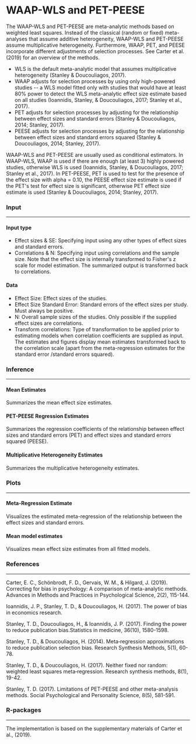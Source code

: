 WAAP-WLS and PET-PEESE
===

The WAAP-WLS and PET-PEESE are meta-analytic methods based on weighted least squares. Instead of the classical (random or fixed) meta-analyses that assume additive heterogeneity, WAAP-WLS and PET-PEESE assume multiplicative heterogeneity. Furthermore, WAAP, PET, and PEESE incorporate different adjustments of selection processes. See Carter et al. (2019) for an overview of the methods.
- WLS is the default meta-analytic model that assumes multiplicative heterogeneity (Stanley & Doucouliagos, 2017).
- WAAP adjusts for selection processes by using only high-powered studies -- a WLS model fitted only with studies that would have at least 80% power to detect the WLS meta-analytic effect size estimate based on all studies (Ioannidis, Stanley, & Doucouliagos, 2017; Stanley et al., 2017).
- PET adjusts for selection processes by adjusting for the relationship between effect sizes and standard errors (Stanley & Doucouliagos, 2014; Stanley, 2017).
- PEESE adjusts for selection processes by adjusting for the relationship between effect sizes and standard errors squared (Stanley & Doucouliagos, 2014; Stanley, 2017).

WAAP-WLS and PET-PEESE are usually used as conditional estimators. In WAAP-WLS, WAAP is used if there are enough (at least 3) highly powered studies, otherwise WLS is used (Ioannidis, Stanley, & Doucouliagos, 2017; Stanley et al., 2017). In PET-PEESE, PET is used to test for the presence of the effect size with alpha = 0.10, the PEESE effect size estimate is used if the PET's test for effect size is significant, otherwise PET effect size estimate is used (Stanley & Doucouliagos, 2014; Stanley, 2017).

### Input
---
#### Input type
- Effect sizes & SE: Specifying input using any other types of effect sizes and standard errors.
- Correlations & N: Specifying input using correlations and the sample size. Note that the effect size is internally transformed to Fisher's z scale for model estimation. The summarized output is transformed back to correlations.

#### Data
- Effect Size: Effect sizes of the studies.
- Effect Size Standard Error: Standard errors of the effect sizes per study. Must always be positive.
- N: Overall sample sizes of the studies. Only possible if the supplied effect sizes are correlations.
- Transform correlations: Type of transformation to be applied prior to estimating models when correlation coefficients are supplied as input. The estimates and figures display mean estimates transformed back to the correlation scale (apart from the meta-regression estimates for the standard error /standard errors squared).


### Inference
---
#### Mean Estimates
Summarizes the mean effect size estimates.

#### PET-PEESE Regression Estimates
Summarizes the regression coefficients of the relationship between effect sizes and standard errors (PET) and effect sizes and standard errors squared (PEESE).

#### Multiplicative Heterogeneity Estimates
Summarizes the multiplicative heterogeneity estimates.


### Plots
---
#### Meta-Regression Estimate
Visualizes the estimated meta-regression of the relationship between the effect sizes and standard errors.

#### Mean model estimates
Visualizes mean effect size estimates from all fitted models.


### References
---
Carter, E. C., Schönbrodt, F. D., Gervais, W. M., & Hilgard, J. (2019). Correcting for bias in psychology: A comparison of meta-analytic methods. Advances in Methods and Practices in Psychological Science, 2(2), 115-144.

Ioannidis, J. P., Stanley, T. D., & Doucouliagos, H. (2017). The power of bias in economics research.

Stanley, T. D., Doucouliagos, H., & Ioannidis, J. P. (2017). Finding the power to reduce publication bias.Statistics in medicine, 36(10), 1580-1598.

Stanley, T. D., & Doucouliagos, H. (2014). Meta‐regression approximations to reduce publication selection bias. Research Synthesis Methods, 5(1), 60-78.

Stanley, T. D., & Doucouliagos, H. (2017). Neither fixed nor random: weighted least squares meta‐regression. Research synthesis methods, 8(1), 19-42.

Stanley, T. D. (2017). Limitations of PET-PEESE and other meta-analysis methods. Social Psychological and Personality Science, 8(5), 581-591.


### R-packages
---
The implementation is based on the supplementary materials of Carter et al., (2019).
